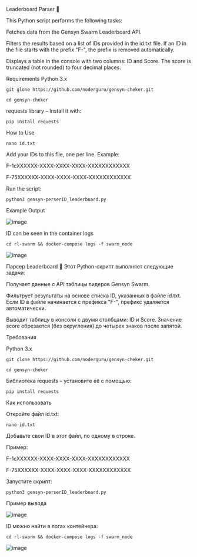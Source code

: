 Leaderboard Parser 🚀

This Python script performs the following tasks:

Fetches data from the Gensyn Swarm Leaderboard API.

Filters the results based on a list of IDs provided in the id.txt file. If an ID in the file starts with the prefix "F-", the prefix is removed automatically.

Displays a table in the console with two columns: ID and Score. The score is truncated (not rounded) to four decimal places.

Requirements
Python 3.x

```git glone https://github.com/noderguru/gensyn-cheker.git```

```cd gensyn-cheker```

requests library – Install it with:

```pip install requests```

How to Use

```nano id.txt```

Add your IDs to this file, one per line.
Example:

F-1cXXXXXX-XXXX-XXXX-XXXX-XXXXXXXXXXXX

F-75XXXXXX-XXXX-XXXX-XXXX-XXXXXXXXXXXX

Run the script:

```python3 gensyn-perserID_leaderboard.py```

Example Output

![image](https://github.com/user-attachments/assets/e26aed58-043a-41a0-9d33-efa1adea21cd)


ID can be seen in the container logs

```cd rl-swarm && docker-compose logs -f swarm_node```

![image](https://github.com/user-attachments/assets/93bd7518-8822-4f04-9f12-1b5d7b7751c1)



Парсер Leaderboard 🚀
Этот Python-скрипт выполняет следующие задачи:

Получает данные с API таблицы лидеров Gensyn Swarm.

Фильтрует результаты на основе списка ID, указанных в файле id.txt. Если ID в файле начинается с префикса "F-", префикс удаляется автоматически.

Выводит таблицу в консоли с двумя столбцами: ID и Score. Значение score обрезается (без округления) до четырех знаков после запятой.

Требования

Python 3.x

```git clone https://github.com/noderguru/gensyn-cheker.git```

```cd gensyn-cheker```

Библиотека requests – установите её с помощью:

```pip install requests```

Как использовать

Откройте файл id.txt:

```nano id.txt```

Добавьте свои ID в этот файл, по одному в строке.

Пример:

F-1cXXXXXX-XXXX-XXXX-XXXX-XXXXXXXXXXXX

F-75XXXXXX-XXXX-XXXX-XXXX-XXXXXXXXXXXX

Запустите скрипт:

```python3 gensyn-perserID_leaderboard.py```

Пример вывода

![image](https://github.com/user-attachments/assets/e26aed58-043a-41a0-9d33-efa1adea21cd)

ID можно найти в логах контейнера:


```cd rl-swarm && docker-compose logs -f swarm_node```

![image](https://github.com/user-attachments/assets/93bd7518-8822-4f04-9f12-1b5d7b7751c1)
